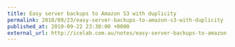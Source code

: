 ```yaml
---
title: Easy server backups to Amazon S3 with duplicity
permalink: 2010/09/23/easy-server-backups-to-amazon-s3-with-duplicity
published_at: 2010-09-22 23:30:00 +0000
external_url: http://icelab.com.au/notes/easy-server-backups-to-amazon-s3-with-duplicity/
---
```

